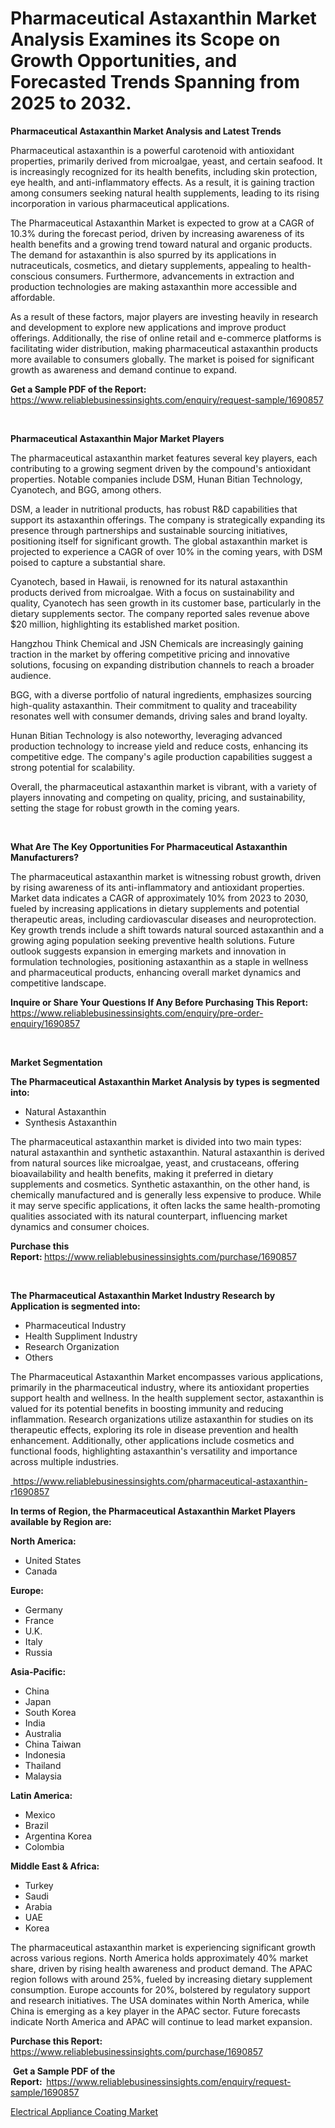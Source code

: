 <p><h1>Pharmaceutical Astaxanthin Market Analysis Examines its Scope on Growth Opportunities, and Forecasted Trends Spanning from 2025 to 2032.</h1></p><p><strong>Pharmaceutical Astaxanthin Market Analysis and Latest Trends</strong></p>
<p><p>Pharmaceutical astaxanthin is a powerful carotenoid with antioxidant properties, primarily derived from microalgae, yeast, and certain seafood. It is increasingly recognized for its health benefits, including skin protection, eye health, and anti-inflammatory effects. As a result, it is gaining traction among consumers seeking natural health supplements, leading to its rising incorporation in various pharmaceutical applications.</p><p>The Pharmaceutical Astaxanthin Market is expected to grow at a CAGR of 10.3% during the forecast period, driven by increasing awareness of its health benefits and a growing trend toward natural and organic products. The demand for astaxanthin is also spurred by its applications in nutraceuticals, cosmetics, and dietary supplements, appealing to health-conscious consumers. Furthermore, advancements in extraction and production technologies are making astaxanthin more accessible and affordable. </p><p>As a result of these factors, major players are investing heavily in research and development to explore new applications and improve product offerings. Additionally, the rise of online retail and e-commerce platforms is facilitating wider distribution, making pharmaceutical astaxanthin products more available to consumers globally. The market is poised for significant growth as awareness and demand continue to expand.</p></p>
<p><strong>Get a Sample PDF of the Report:&nbsp;</strong> <a href="https://www.reliablebusinessinsights.com/enquiry/request-sample/1690857?utm_campaign=3032&utm_medium=2&utm_source=Github&utm_content=ia&utm_term=26032025&utm_id=pharmaceutical-astaxanthin">https://www.reliablebusinessinsights.com/enquiry/request-sample/1690857</a></p>
<p>&nbsp;</p>
<p><strong>Pharmaceutical Astaxanthin Major Market Players</strong></p>
<p><p>The pharmaceutical astaxanthin market features several key players, each contributing to a growing segment driven by the compound's antioxidant properties. Notable companies include DSM, Hunan Bitian Technology, Cyanotech, and BGG, among others.</p><p>DSM, a leader in nutritional products, has robust R&D capabilities that support its astaxanthin offerings. The company is strategically expanding its presence through partnerships and sustainable sourcing initiatives, positioning itself for significant growth. The global astaxanthin market is projected to experience a CAGR of over 10% in the coming years, with DSM poised to capture a substantial share.</p><p>Cyanotech, based in Hawaii, is renowned for its natural astaxanthin products derived from microalgae. With a focus on sustainability and quality, Cyanotech has seen growth in its customer base, particularly in the dietary supplements sector. The company reported sales revenue above $20 million, highlighting its established market position.</p><p>Hangzhou Think Chemical and JSN Chemicals are increasingly gaining traction in the market by offering competitive pricing and innovative solutions, focusing on expanding distribution channels to reach a broader audience.</p><p>BGG, with a diverse portfolio of natural ingredients, emphasizes sourcing high-quality astaxanthin. Their commitment to quality and traceability resonates well with consumer demands, driving sales and brand loyalty.</p><p>Hunan Bitian Technology is also noteworthy, leveraging advanced production technology to increase yield and reduce costs, enhancing its competitive edge. The company's agile production capabilities suggest a strong potential for scalability.</p><p>Overall, the pharmaceutical astaxanthin market is vibrant, with a variety of players innovating and competing on quality, pricing, and sustainability, setting the stage for robust growth in the coming years.</p></p>
<p>&nbsp;</p>
<p><strong>What Are The Key Opportunities For Pharmaceutical Astaxanthin Manufacturers?</strong></p>
<p><p>The pharmaceutical astaxanthin market is witnessing robust growth, driven by rising awareness of its anti-inflammatory and antioxidant properties. Market data indicates a CAGR of approximately 10% from 2023 to 2030, fueled by increasing applications in dietary supplements and potential therapeutic areas, including cardiovascular diseases and neuroprotection. Key growth trends include a shift towards natural sourced astaxanthin and a growing aging population seeking preventive health solutions. Future outlook suggests expansion in emerging markets and innovation in formulation technologies, positioning astaxanthin as a staple in wellness and pharmaceutical products, enhancing overall market dynamics and competitive landscape.</p></p>
<p><strong>Inquire or Share Your Questions If Any Before Purchasing This Report:</strong> <a href="https://www.reliablebusinessinsights.com/enquiry/pre-order-enquiry/1690857?utm_campaign=3032&utm_medium=2&utm_source=Github&utm_content=ia&utm_term=26032025&utm_id=pharmaceutical-astaxanthin">https://www.reliablebusinessinsights.com/enquiry/pre-order-enquiry/1690857</a></p>
<p>&nbsp;</p>
<p><strong>Market Segmentation</strong></p>
<p><strong>The Pharmaceutical Astaxanthin Market Analysis by types is segmented into:</strong></p>
<p><ul><li>Natural Astaxanthin</li><li>Synthesis Astaxanthin</li></ul></p>
<p><p>The pharmaceutical astaxanthin market is divided into two main types: natural astaxanthin and synthetic astaxanthin. Natural astaxanthin is derived from natural sources like microalgae, yeast, and crustaceans, offering bioavailability and health benefits, making it preferred in dietary supplements and cosmetics. Synthetic astaxanthin, on the other hand, is chemically manufactured and is generally less expensive to produce. While it may serve specific applications, it often lacks the same health-promoting qualities associated with its natural counterpart, influencing market dynamics and consumer choices.</p></p>
<p><strong>Purchase this Report:&nbsp;</strong><a href="https://www.reliablebusinessinsights.com/purchase/1690857?utm_campaign=3032&utm_medium=2&utm_source=Github&utm_content=ia&utm_term=26032025&utm_id=pharmaceutical-astaxanthin">https://www.reliablebusinessinsights.com/purchase/1690857</a></p>
<p>&nbsp;</p>
<p><strong>The Pharmaceutical Astaxanthin Market Industry Research by Application is segmented into:</strong></p>
<p><ul><li>Pharmaceutical Industry</li><li>Health Suppliment Industry</li><li>Research Organization</li><li>Others</li></ul></p>
<p><p>The Pharmaceutical Astaxanthin Market encompasses various applications, primarily in the pharmaceutical industry, where its antioxidant properties support health and wellness. In the health supplement sector, astaxanthin is valued for its potential benefits in boosting immunity and reducing inflammation. Research organizations utilize astaxanthin for studies on its therapeutic effects, exploring its role in disease prevention and health enhancement. Additionally, other applications include cosmetics and functional foods, highlighting astaxanthin's versatility and importance across multiple industries.</p></p>
<p><a href="https://www.reliablebusinessinsights.com/pharmaceutical-astaxanthin-r1690857?utm_campaign=3032&utm_medium=2&utm_source=Github&utm_content=ia&utm_term=26032025&utm_id=pharmaceutical-astaxanthin">&nbsp;https://www.reliablebusinessinsights.com/pharmaceutical-astaxanthin-r1690857</a></p>
<p><strong>In terms of Region, the Pharmaceutical Astaxanthin Market Players available by Region are:</strong></p>
<p>
    <p> <strong> North America: </strong>
        <ul>
            <li>United States</li>
            <li>Canada</li>
        </ul>
        </p> 
    <p> <strong> Europe: </strong>
        <ul>
            <li>Germany</li>
            <li>France</li>
            <li>U.K.</li>
            <li>Italy</li>
            <li>Russia</li>
        </ul>
        </p> 
    <p> <strong> Asia-Pacific: </strong>
        <ul>
            <li>China</li>
            <li>Japan</li>
            <li>South Korea</li>
            <li>India</li>
            <li>Australia</li>
            <li>China Taiwan</li>
            <li>Indonesia</li>
            <li>Thailand</li>
            <li>Malaysia</li>
        </ul>
        </p> 
    <p> <strong> Latin America: </strong>
        <ul>
            <li>Mexico</li>
            <li>Brazil</li>
            <li>Argentina Korea</li>
            <li>Colombia</li>
        </ul>
        </p> 
    <p> <strong> Middle East & Africa: </strong>
        <ul>
            <li>Turkey</li>
            <li>Saudi</li>
            <li>Arabia</li>
            <li>UAE</li>
            <li>Korea</li>
        </ul>
    </p>
    </p>
<p><p>The pharmaceutical astaxanthin market is experiencing significant growth across various regions. North America holds approximately 40% market share, driven by rising health awareness and product demand. The APAC region follows with around 25%, fueled by increasing dietary supplement consumption. Europe accounts for 20%, bolstered by regulatory support and research initiatives. The USA dominates within North America, while China is emerging as a key player in the APAC sector. Future forecasts indicate North America and APAC will continue to lead market expansion.</p></p>
<p><strong>Purchase this Report: </strong><a href="https://www.reliablebusinessinsights.com/purchase/1690857?utm_campaign=3032&utm_medium=2&utm_source=Github&utm_content=ia&utm_term=26032025&utm_id=pharmaceutical-astaxanthin">https://www.reliablebusinessinsights.com/purchase/1690857</a></p>
<p>&nbsp;<strong>Get a Sample PDF of the Report:&nbsp;&nbsp;</strong><a href="https://www.reliablebusinessinsights.com/enquiry/request-sample/1690857?utm_campaign=3032&utm_medium=2&utm_source=Github&utm_content=ia&utm_term=26032025&utm_id=pharmaceutical-astaxanthin">https://www.reliablebusinessinsights.com/enquiry/request-sample/1690857</a></p>
<p><strong></strong></p>
<p><p><a href="https://github.com/koskasislo39/Market-Research-Report-List-1/blob/main/electrical-appliance-coating-market.md?utm_campaign=3032&utm_medium=2&utm_source=Github&utm_content=ia&utm_term=26032025&utm_id=pharmaceutical-astaxanthin">Electrical Appliance Coating Market</a></p></p>